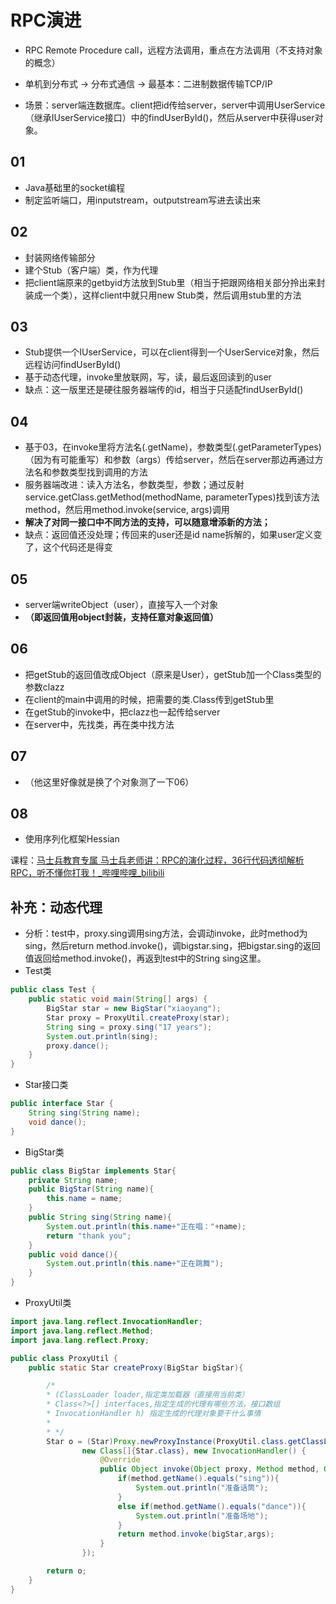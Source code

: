 # RPC演进

- RPC Remote Procedure call，远程方法调用，重点在方法调用（不支持对象的概念）
- 单机到分布式 -> 分布式通信 -> 最基本：二进制数据传输TCP/IP

- 场景：server端连数据库。client把id传给server，server中调用UserService（继承IUserService接口）中的findUserById()，然后从server中获得user对象。

## 01

- Java基础里的socket编程
- 制定监听端口，用inputstream，outputstream写进去读出来

## 02

- 封装网络传输部分
- 建个Stub（客户端）类，作为代理
- 把client端原来的getbyid方法放到Stub里（相当于把跟网络相关部分拎出来封装成一个类），这样client中就只用new Stub类，然后调用stub里的方法

## 03

- Stub提供一个IUserService，可以在client得到一个UserService对象，然后远程访问findUserById()
- 基于动态代理，invoke里放联网，写，读，最后返回读到的user
- 缺点：这一版里还是硬往服务器端传的id，相当于只适配findUserById()

## 04

- 基于03，在invoke里将方法名(.getName)，参数类型(.getParameterTypes)（因为有可能重写）和参数（args）传给server，然后在server那边再通过方法名和参数类型找到调用的方法
- 服务器端改进：读入方法名，参数类型，参数；通过反射 service.getClass.getMethod(methodName, parameterTypes)找到该方法method，然后用method.invoke(service, args)调用
- **解决了对同一接口中不同方法的支持，可以随意增添新的方法；**
- 缺点：返回值还没处理；传回来的user还是id name拆解的，如果user定义变了，这个代码还是得变

## 05

- server端writeObject（user），直接写入一个对象
- **（即返回值用object封装，支持任意对象返回值）**



## 06

- 把getStub的返回值改成Object（原来是User），getStub加一个Class类型的参数clazz
- 在client的main中调用的时候，把需要的类.Class传到getStub里
- 在getStub的invoke中，把clazz也一起传给server
- 在server中，先找类，再在类中找方法



## 07

- （他这里好像就是换了个对象测了一下06）



## 08

- 使用序列化框架Hessian



课程：[马士兵教育专属 马士兵老师讲：RPC的演化过程，36行代码透彻解析RPC，听不懂你打我！_哔哩哔哩_bilibili](https://www.bilibili.com/video/BV1zE41147Zq/)



## 补充：动态代理

- 分析：test中，proxy.sing调用sing方法，会调动invoke，此时method为sing，然后return method.invoke()，调bigstar.sing，把bigstar.sing的返回值返回给method.invoke()，再返到test中的String sing这里。
- Test类

```java
public class Test {
    public static void main(String[] args) {
        BigStar star = new BigStar("xiaoyang");
        Star proxy = ProxyUtil.createProxy(star);
        String sing = proxy.sing("17 years");
        System.out.println(sing);
        proxy.dance();
    }
}
```

- Star接口类

```java
public interface Star {
    String sing(String name);
    void dance();
}
```

- BigStar类

```java
public class BigStar implements Star{
    private String name;
    public BigStar(String name){
        this.name = name;
    }
    public String sing(String name){
        System.out.println(this.name+"正在唱："+name);
        return "thank you";
    }
    public void dance(){
        System.out.println(this.name+"正在跳舞");
    }
}
```

- ProxyUtil类

```java
import java.lang.reflect.InvocationHandler;
import java.lang.reflect.Method;
import java.lang.reflect.Proxy;

public class ProxyUtil {
    public static Star createProxy(BigStar bigStar){

        /*
        * (ClassLoader loader,指定类加载器（直接用当前类）
        * Class<?>[] interfaces,指定生成的代理有哪些方法，接口数组
        * InvocationHandler h) 指定生成的代理对象要干什么事情
        *
        * */
        Star o = (Star)Proxy.newProxyInstance(ProxyUtil.class.getClassLoader(),
                new Class[]{Star.class}, new InvocationHandler() {
                    @Override
                    public Object invoke(Object proxy, Method method, Object[] args) throws Throwable {
                        if(method.getName().equals("sing")){
                            System.out.println("准备话筒");
                        }
                        else if(method.getName().equals("dance")){
                            System.out.println("准备场地");
                        }
                        return method.invoke(bigStar,args);
                    }
                });

        return o;
    }
}
```



















































